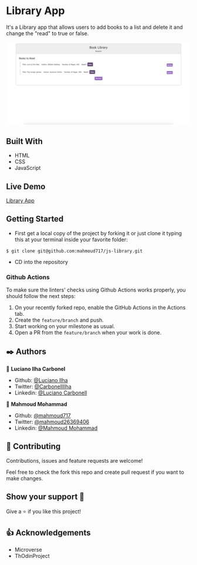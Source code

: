 # Library App

It's a Library app that allows users to add books to a list and delete it and change the "read" to true or false.

![Screenshot](images/library-screenshot.png)


## Built With

- HTML
- CSS
- JavaScript


## Live Demo

[Library App](https://rawcdn.githack.com/mahmoud717/js-library/9f00ea6a10f862d9235353adae9c496735e47148/index.html)


## Getting Started

- First get a local copy of the project by forking it or just clone it typing this at your terminal inside your favorite folder:
```
$ git clone git@github.com:mahmoud717/js-library.git
```

- CD into the repository


### Github Actions

To make sure the linters' checks using Github Actions works properly, you should follow the next steps:

1. On your recently forked repo, enable the GitHub Actions in the Actions tab.
2. Create the `feature/branch` and push.
3. Start working on your milestone as usual.
4. Open a PR from the `feature/branch` when your work is done.


## ✒️ Authors <a name = "author"></a>

👤 **Luciano Ilha Carbonel**

- Github: [@Luciano Ilha](https://github.com/luciano-ilha)
- Twitter: [@CarbonellIlha](https://twitter.com/CarbonellIlha)
- Linkedin: [@Luciano Carbonell](https://www.linkedin.com/in/luciano-carbonell/)

👤 **Mahmoud Mohammad**

- Github: [@mahmoud717](https://github.com/mahmoud717)
- Twitter: [@mahmoud26369406](https://twitter.com/mahmoud26369406)
- Linkedin: [@Mahmoud Mohammad](https://www.linkedin.com/in/mahmoud-m-abbas/)


## 🤝 Contributing

Contributions, issues and feature requests are welcome!

Feel free to check the fork this repo and create pull request if you want to make changes.

## Show your support :muscle:

Give a ⭐️ if you like this project!

## :thumbsup: Acknowledgements

- Microverse  
- ThOdinProject
